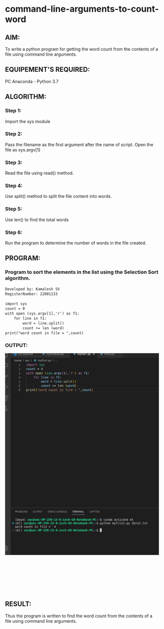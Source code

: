 # command-line-arguments-to-count-word
## AIM:
To write a python program for getting the word count from the contents of a file using command line arguments.
## EQUIPEMENT'S REQUIRED: 
PC
Anaconda - Python 3.7
## ALGORITHM: 
### Step 1:
Import the sys module

### Step 2:
Pass the filename as the first argument after the name of script. Open the file as sys.argv[1]
 
### Step 3: 
Read the file using read() method.

### Step 4:
Use split() method to split the file content into words.

### Step 5:
Use len() to find the total words

### Step 6:
Run the program to determine the number of words in the file created.

## PROGRAM: 
### Program to sort the elements in the list using the Selection Sort algorithm.
```
Developed by: Kamalesh SV
RegisterNumber: 22001133

import sys
count = 0
with open (sys.argv[1],'r') as f1:
    for line in f1:
        word = line.split()
        count += len (word)
print("word count in file = ",count)
```
### OUTPUT:
![OUTPUT](./output.png)


<br>

<br>

<br>

<br>

<br>

<br>

## RESULT:
Thus the program is written to find the word count from the contents of a file using command line arguments.
